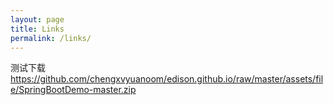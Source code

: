 ```yaml
---
layout: page
title: Links
permalink: /links/
---
```

测试下载 https://github.com/chengxvyuanoom/edison.github.io/raw/master/assets/file/SpringBootDemo-master.zip


